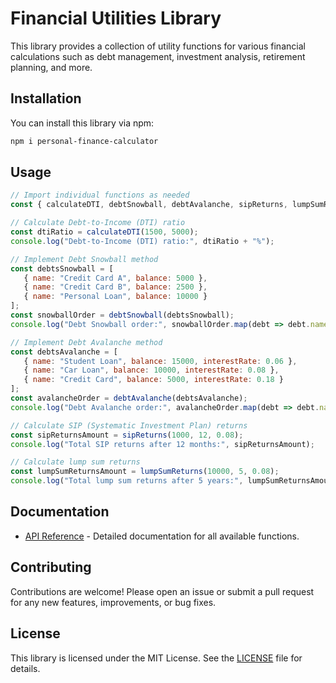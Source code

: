 # Financial Utilities Library

This library provides a collection of utility functions for various financial calculations such as debt management, investment analysis, retirement planning, and more.

## Installation

You can install this library via npm:

```bash
npm i personal-finance-calculator
```

## Usage

```javascript
// Import individual functions as needed
const { calculateDTI, debtSnowball, debtAvalanche, sipReturns, lumpSumReturns } = require('personal-finance-calculator');

// Calculate Debt-to-Income (DTI) ratio
const dtiRatio = calculateDTI(1500, 5000);
console.log("Debt-to-Income (DTI) ratio:", dtiRatio + "%");

// Implement Debt Snowball method
const debtsSnowball = [
   { name: "Credit Card A", balance: 5000 },
   { name: "Credit Card B", balance: 2500 },
   { name: "Personal Loan", balance: 10000 }
];
const snowballOrder = debtSnowball(debtsSnowball);
console.log("Debt Snowball order:", snowballOrder.map(debt => debt.name));

// Implement Debt Avalanche method
const debtsAvalanche = [
   { name: "Student Loan", balance: 15000, interestRate: 0.06 },
   { name: "Car Loan", balance: 10000, interestRate: 0.08 },
   { name: "Credit Card", balance: 5000, interestRate: 0.18 }
];
const avalancheOrder = debtAvalanche(debtsAvalanche);
console.log("Debt Avalanche order:", avalancheOrder.map(debt => debt.name));

// Calculate SIP (Systematic Investment Plan) returns
const sipReturnsAmount = sipReturns(1000, 12, 0.08);
console.log("Total SIP returns after 12 months:", sipReturnsAmount);

// Calculate lump sum returns
const lumpSumReturnsAmount = lumpSumReturns(10000, 5, 0.08);
console.log("Total lump sum returns after 5 years:", lumpSumReturnsAmount);
```

## Documentation

- [API Reference](#) - Detailed documentation for all available functions.

## Contributing

Contributions are welcome! Please open an issue or submit a pull request for any new features, improvements, or bug fixes.

## License

This library is licensed under the MIT License. See the [LICENSE](LICENSE) file for details.
